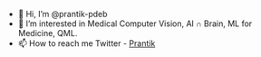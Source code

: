 - 👋 Hi, I’m @prantik-pdeb
- 👀 I’m interested in Medical Computer Vision, AI ∩ Brain, ML for Medicine, QML. 
- 📫 How to reach me 
     Twitter - [Prantik](https://twitter.com/prantikDebAI)
<!---
prantik-pdeb/prantik-pdeb is a ✨ special ✨ repository because its `README.md` (this file) appears on your GitHub profile.
You can click the Preview link to take a look at your changes.
--->
